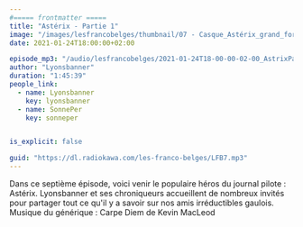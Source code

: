 ```yaml
---
#===== frontmatter =====
title: "Astérix - Partie 1"
image: "/images/lesfrancobelges/thumbnail/07 - Casque_Astérix_grand_format.jpg"
date: 2021-01-24T18:00:00+02:00

episode_mp3: "/audio/lesfrancobelges/2021-01-24T18-00-00-02-00_AstrixPartie1.mp3"
author: "Lyonsbanner"
duration: "1:45:39"
people_link: 
  - name: Lyonsbanner
    key: lyonsbanner
  - name: SonnePer
    key: sonneper


is_explicit: false

guid: "https://dl.radiokawa.com/les-franco-belges/LFB7.mp3"
---
```


<PodcastHeader/>

<!-- ECRIRE LA DESCRIPTION DE L'EPISODE SOUS CETTE LIGNE -->
Dans ce septième épisode, voici venir le populaire héros du journal pilote : Astérix. Lyonsbanner et ses chroniqueurs accueillent de nombreux invités pour partager tout ce qu'il y a savoir sur nos amis irréductibles gaulois. Musique du générique : Carpe Diem de Kevin MacLeod


